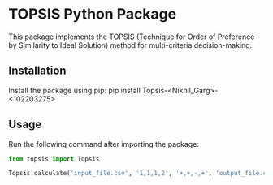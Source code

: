 # TOPSIS Python Package

This package implements the TOPSIS (Technique for Order of Preference by Similarity to Ideal Solution) method for multi-criteria decision-making.

## Installation

Install the package using pip:
pip install Topsis-<Nikhil_Garg>-<102203275>

## Usage

Run the following command after importing the package:

```python
from topsis import Topsis

Topsis.calculate('input_file.csv', '1,1,1,2', '+,+,-,+', 'output_file.csv')